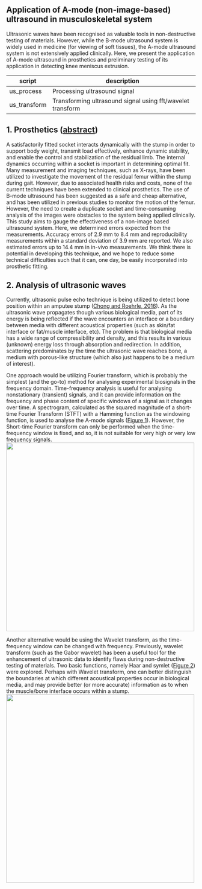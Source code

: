 ## Application of A-mode (non-image-based) ultrasound in musculoskeletal system
Ultrasonic waves have been recognised as valuable tools in non-destructive testing of materials. However, while the B-mode ultrasound system is widely used in medicine (for viewing of soft tissues), the A-mode ultrasound system is not extensively applied clinically. Here, we present the application of A-mode ultrasound in prosthetics and preliminary testing of its application in detecting knee meniscus extrusion. 


| script                 | description                                  |
|------------------------|----------------------------------------------|
| us_process              | Processing ultrasound signal   |
| us_transform           | Transforming ultrasound signal using fft/wavelet transform |


## 1. Prosthetics ([abstract](https://github.com/doscsy12/US_knee/blob/main/US_abstract.pdf))
A satisfactorily fitted socket interacts dynamically with the stump in order to support body weight, transmit load effectively, enhance dynamic stability, and enable the control and stabilization of the residual limb. The internal dynamics occurring within a socket is important in determining optimal fit. Many measurement and imaging techniques, such as X-rays, have been utilized to investigate the movement of the residual femur within the stump during gait. However, due to associated health risks and costs, none of the current techniques have been extended to clinical prosthetics. The use of B-mode ultrasound has been suggested as a safe and cheap alternative, and has been utilized in previous studies to monitor the motion of the femur. However, the need to create a duplicate socket and time-consuming analysis of the images were obstacles to the system being applied clinically. This study aims to gauge the effectiveness of a non-image based ultrasound system. Here, we determined errors expected from the measurements. Accuracy errors of 2.9 mm to 8.4 mm and reproducibility measurements within a standard deviation of 3.9 mm are reported. We also estimated errors up to 14.4 mm in in-vivo measurements. We think there is potential in developing this technique, and we hope to reduce some technical difficulties such that it can, one day, be easily incorporated into prosthetic fitting.

## 2. Analysis of ultrasonic waves
Currently, ultrasonic pulse echo technique is being utilized to detect bone position within an amputee stump ([Chong and Roehrle, 2016](https://journals.plos.org/plosone/article?id=10.1371/journal.pone.0164583)). As the ultrasonic wave propagates though various biological media, part of its energy is being reflected if the wave encounters an interface or a boundary between media with different acoustical properties (such as skin/fat interface or fat/muscle interface, etc).  The problem is that biological media has a wide range of compressibility and density, and this results in various (unknown) energy loss through absorption and redirection. In addition, scattering predominates by the time the ultrasonic wave reaches bone, a medium with porous-like structure (which also just happens to be a medium of interest). 

One approach would be utilizing Fourier transform, which is probably the simplest (and the go-to) method for analysing experimental biosignals in the frequency domain. Time-frequency analysis is useful for analysing nonstationary (transient) signals, and it can provide information on the frequency and phase content of specific windows of a signal as it changes over time. A spectrogram, calculated as the squared magnitude of a short-time Fourier Transform (STFT) with a Hamming function as the windowing function, is used to analyse the A-mode signals ([Figure 1](https://github.com/doscsy12/US_knee/blob/main/ultrasound_spectogram.jpg)). However, the Short-time Fourier transform can only be performed when the time-frequency window is fixed, and so, it is not suitable for very high or very low frequency signals. 
<br>
<img src="https://github.com/doscsy12/US_knee/blob/main/ultrasound_spectogram.jpg" width="500">

Another alternative would be using the Wavelet transform, as the time-frequency window can be changed with frequency. Previously, wavelet transform (such as the Gabor wavelet) has been a useful tool for the enhancement of ultrasonic data to identify flaws during non-destructive testing of materials. Two basic functions, namely Haar and symlet ([Figure 2](https://github.com/doscsy12/US_knee/blob/main/ultrasound_symlet.jpg)) were explored. Perhaps with Wavelet transform, one can better distinguish the boundaries at which different acoustical properties occur in biological media, and may provide better (or more accurate) information as to when the muscle/bone interface occurs within a stump. 
<br>
<img src="https://github.com/doscsy12/US_knee/blob/main/ultrasound_symlet.jpg" width="500">
